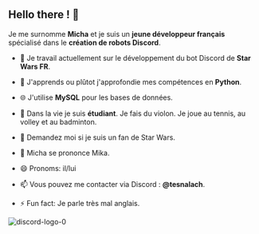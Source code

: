 ## Hello there ! 👋

Je me surnomme **Micha** et je suis un **jeune développeur français** spécialisé dans le **création de robots Discord**.

- 🔭 Je travail actuellement sur le développement du bot Discord de **Star Wars FR**.
- 🌱 J'apprends ou plûtot j'approfondie mes compétences en **Python**.
- 🌐 J'utilise **MySQL** pour les bases de données.


- 🧬 Dans la vie je suis **étudiant**. Je fais du violon. Je joue au tennis, au volley et au badminton.
- 👀 Demandez moi si je suis un fan de Star Wars.
- 💢 Micha se prononce Mika.
- 😄 Pronoms: il/lui


- 📫 Vous pouvez me contacter via Discord : **@tesnalach**.
- ⚡ Fun fact: Je parle très mal anglais.

![[discord-logo-0](https://discord.com/users/1191481981226201141)](https://github.com/tesnalach/tesnalach/assets/111594209/0b7f5a33-a54e-48c3-9229-61a6e000ea8c)
